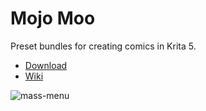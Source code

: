 # Mojo Moo
Preset bundles for creating comics in Krita 5.

* [Download](https://github.com/ink-cow/moo/releases/tag/1.0)
* [Wiki](https://github.com/ink-cow/moo/wiki)

![mass-menu](https://github.com/ink-cow/moo/assets/97487016/c8fe9f17-1284-4c8a-ab51-2ebf8e2c1dda)

